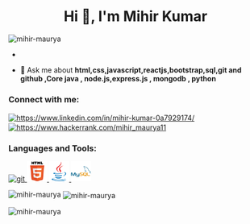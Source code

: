 <h1 align="center">Hi 👋, I'm Mihir Kumar</h1>


<p align="left"> <img src="https://komarev.com/ghpvc/?username=mihir-maurya&label=Profile%20views&color=0e75b6&style=flat" alt="mihir-maurya" /> </p>



- 

- 💬 Ask me about **html,css,javascript,reactjs,bootstrap,sql,git and github ,Core java , node.js,express.js , mongodb , python**

<h3 align="left">Connect with me:</h3>
<p align="left">
<a href="https://linkedin.com/in/https://www.linkedin.com/in/mihir-kumar-0a7929174/" target="blank"><img align="center" src="https://raw.githubusercontent.com/rahuldkjain/github-profile-readme-generator/master/src/images/icons/Social/linked-in-alt.svg" alt="https://www.linkedin.com/in/mihir-kumar-0a7929174/" height="30" width="40" /></a>
<a href="https://www.hackerrank.com/https://www.hackerrank.com/mihir_maurya11" target="blank"><img align="center" src="https://raw.githubusercontent.com/rahuldkjain/github-profile-readme-generator/master/src/images/icons/Social/hackerrank.svg" alt="https://www.hackerrank.com/mihir_maurya11" height="30" width="40" /></a>
</p>

<h3 align="left">Languages and Tools:</h3> </a> <a href="https://git-scm.com/" target="_blank" rel="noreferrer"> <img src="https://www.vectorlogo.zone/logos/git-scm/git-scm-icon.svg" alt="git" width="40" height="40"/> </a> <a href="https://www.w3.org/html/" target="_blank" rel="noreferrer"> <img src="https://raw.githubusercontent.com/devicons/devicon/master/icons/html5/html5-original-wordmark.svg" alt="html5" width="40" height="40"/> </a> <a href="https://www.java.com" target="_blank" rel="noreferrer"> <img src="https://raw.githubusercontent.com/devicons/devicon/master/icons/java/java-original.svg" alt="java" width="40" height="40"/> </a> <a href="https://www.mysql.com/" target="_blank" rel="noreferrer"> <img src="https://raw.githubusercontent.com/devicons/devicon/master/icons/mysql/mysql-original-wordmark.svg" alt="mysql" width="40" height="40"/> </a> </p>

<p><img align="left" src="https://github-readme-stats.vercel.app/api/top-langs?username=mihir-maurya&show_icons=true&locale=en&layout=compact" alt="mihir-maurya" /></p>

<p>&nbsp;<img align="center" src="https://github-readme-stats.vercel.app/api?username=mihir-maurya&show_icons=true&locale=en" alt="mihir-maurya" /></p>

<p><img align="center" src="https://github-readme-streak-stats.herokuapp.com/?user=mihir-maurya&" alt="mihir-maurya" /></p>

